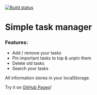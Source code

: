 [![Build status](https://ci.appveyor.com/api/projects/status/5we1yn08ofirdtex?svg=true)](https://ci.appveyor.com/project/solarlime/simple-task-manager)

# Simple task manager

### Features:
- Add / remove your tasks
- Pin important tasks to top & unpin them
- Delete old tasks
- Search your tasks

All information stores in your localStorage.

Try it on [GitHub Pages](https://solarlime.github.io/simple-task-manager/)!
